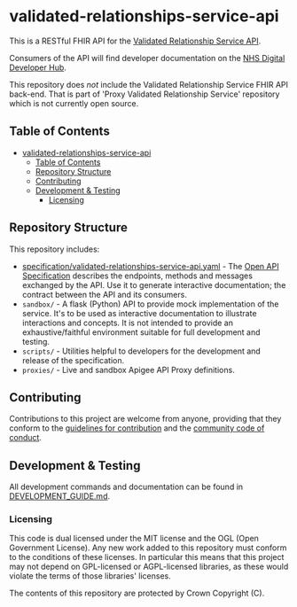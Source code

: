 # validated-relationships-service-api

This is a RESTful FHIR API for the [Validated Relationship Service API](https://digital.nhs.uk/developer/api-catalogue/validated-relationship-service).

Consumers of the API will find developer documentation on the [NHS Digital Developer Hub](https://digital.nhs.uk/developer/api-catalogue/validated-relationship-service).

This repository does _not_ include the Validated Relationship Service FHIR API back-end. That is part of 'Proxy Validated Relationship Service' repository which is not currently open source.

## Table of Contents

-   [validated-relationships-service-api](#validated-relationships-service-api)
    -   [Table of Contents](#table-of-contents)
    -   [Repository Structure](#repository-structure)
    -   [Contributing](#contributing)
    -   [Development \& Testing](#development--testing)
        -   [Licensing](#licensing)

## Repository Structure

This repository includes:

-   [specification/validated-relationships-service-api.yaml](./specification/validated-relationships-service-api.yaml) - The [Open API Specification](https://swagger.io/docs/specification/about/) describes the endpoints, methods and messages exchanged by the API. Use it to generate interactive documentation; the contract between the API and its consumers.
-   `sandbox/` - A flask (Python) API to provide mock implementation of the service. It's to be used as interactive documentation to illustrate interactions and concepts. It is not intended to provide an exhaustive/faithful environment suitable for full development and testing.
-   `scripts/` - Utilities helpful to developers for the development and release of the specification.
-   `proxies/` - Live and sandbox Apigee API Proxy definitions.

## Contributing

Contributions to this project are welcome from anyone, providing that they conform to the [guidelines for contribution](./CONTRIBUTING.md) and the [community code of conduct](./CODE_OF_CONDUCT.md).

## Development & Testing

All development commands and documentation can be found in [DEVELOPMENT_GUIDE.md](./DEVELOPMENT_GUIDE.md).

### Licensing

This code is dual licensed under the MIT license and the OGL (Open Government License). Any new work added to this repository must conform to the conditions of these licenses. In particular this means that this project may not depend on GPL-licensed or AGPL-licensed libraries, as these would violate the terms of those libraries' licenses.

The contents of this repository are protected by Crown Copyright (C).
